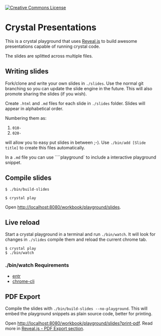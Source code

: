 [![Creative Commons License](https://i.creativecommons.org/l/by-sa/4.0/88x31.png)](http://creativecommons.org/licenses/by-sa/4.0/)

# Crystal Presentations

This is a crystal playground that uses [Reveal.js](//lab.hakim.se/reveal-js) to build awesome presentations capable of running crystal code.

The slides are splitted across multiple files.

## Writing slides

Fork/clone and write your own slides in `./slides`.
Use the normal git branching so you can update the slide engine in the future.
This will also promote sharing the slides (if you wish).

Create `.html` and `.md` files for each slide in `./slides` folder.
Slides will appear in alphabetical order.

Numbering them as:

1. `010-`
2. `020-`

will allow you to easy put slides in between ;-). Use `./bin/add [Slide title]` to create this files automatically.

In a `.md` file you can use ````playground` to include a interactive playground snippet.

## Compile slides

```
$ ./bin/build-slides
```

```
$ crystal play
```

Open [http://localhost:8080/workbook/playground/slides](http://localhost:8080/workbook/playground/slides).

## Live reload

Start a crystal playground in a terminal and run `./bin/watch`. It will look for changes in `./slides` compile them and reload the current chrome tab.

```
$ crystal play
$ ./bin/watch
```

### ./bin/watch Requirements

* [entr](http://entrproject.org/)
* [chrome-cli](https://github.com/prasmussen/chrome-cli)

## PDF Export

Compile the slides with `./bin/build-slides --no-playground`. This will embed the playground snippets as plain source code, better for printing.

Open [http://localhost:8080/workbook/playground/slides?print-pdf](http://localhost:8080/workbook/playground/slides?print-pdf). Read more in [Reveal.js - PDF Export section](https://github.com/hakimel/reveal.js#pdf-export).
